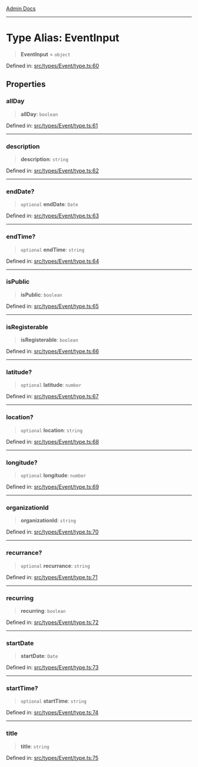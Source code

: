 [Admin Docs](/)

***

# Type Alias: EventInput

> **EventInput** = `object`

Defined in: [src/types/Event/type.ts:60](https://github.com/PalisadoesFoundation/talawa-admin/blob/main/src/types/Event/type.ts#L60)

## Properties

### allDay

> **allDay**: `boolean`

Defined in: [src/types/Event/type.ts:61](https://github.com/PalisadoesFoundation/talawa-admin/blob/main/src/types/Event/type.ts#L61)

***

### description

> **description**: `string`

Defined in: [src/types/Event/type.ts:62](https://github.com/PalisadoesFoundation/talawa-admin/blob/main/src/types/Event/type.ts#L62)

***

### endDate?

> `optional` **endDate**: `Date`

Defined in: [src/types/Event/type.ts:63](https://github.com/PalisadoesFoundation/talawa-admin/blob/main/src/types/Event/type.ts#L63)

***

### endTime?

> `optional` **endTime**: `string`

Defined in: [src/types/Event/type.ts:64](https://github.com/PalisadoesFoundation/talawa-admin/blob/main/src/types/Event/type.ts#L64)

***

### isPublic

> **isPublic**: `boolean`

Defined in: [src/types/Event/type.ts:65](https://github.com/PalisadoesFoundation/talawa-admin/blob/main/src/types/Event/type.ts#L65)

***

### isRegisterable

> **isRegisterable**: `boolean`

Defined in: [src/types/Event/type.ts:66](https://github.com/PalisadoesFoundation/talawa-admin/blob/main/src/types/Event/type.ts#L66)

***

### latitude?

> `optional` **latitude**: `number`

Defined in: [src/types/Event/type.ts:67](https://github.com/PalisadoesFoundation/talawa-admin/blob/main/src/types/Event/type.ts#L67)

***

### location?

> `optional` **location**: `string`

Defined in: [src/types/Event/type.ts:68](https://github.com/PalisadoesFoundation/talawa-admin/blob/main/src/types/Event/type.ts#L68)

***

### longitude?

> `optional` **longitude**: `number`

Defined in: [src/types/Event/type.ts:69](https://github.com/PalisadoesFoundation/talawa-admin/blob/main/src/types/Event/type.ts#L69)

***

### organizationId

> **organizationId**: `string`

Defined in: [src/types/Event/type.ts:70](https://github.com/PalisadoesFoundation/talawa-admin/blob/main/src/types/Event/type.ts#L70)

***

### recurrance?

> `optional` **recurrance**: `string`

Defined in: [src/types/Event/type.ts:71](https://github.com/PalisadoesFoundation/talawa-admin/blob/main/src/types/Event/type.ts#L71)

***

### recurring

> **recurring**: `boolean`

Defined in: [src/types/Event/type.ts:72](https://github.com/PalisadoesFoundation/talawa-admin/blob/main/src/types/Event/type.ts#L72)

***

### startDate

> **startDate**: `Date`

Defined in: [src/types/Event/type.ts:73](https://github.com/PalisadoesFoundation/talawa-admin/blob/main/src/types/Event/type.ts#L73)

***

### startTime?

> `optional` **startTime**: `string`

Defined in: [src/types/Event/type.ts:74](https://github.com/PalisadoesFoundation/talawa-admin/blob/main/src/types/Event/type.ts#L74)

***

### title

> **title**: `string`

Defined in: [src/types/Event/type.ts:75](https://github.com/PalisadoesFoundation/talawa-admin/blob/main/src/types/Event/type.ts#L75)
